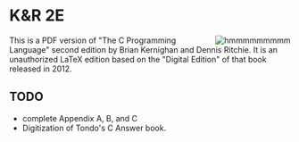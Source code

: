 K&R 2E
====

<img src="https://github.com/ragtux/cnility/hmm.png"
 	alt="hmmmmmmmmm" align="right" />
  
This is a PDF version of "The C Programming Language" second edition by Brian Kernighan and Dennis Ritchie. It is an unauthorized LaTeX edition based on the "Digital Edition" of that book released in 2012. 

TODO
-------
* complete Appendix A, B, and C
* Digitization of Tondo's C Answer book.
